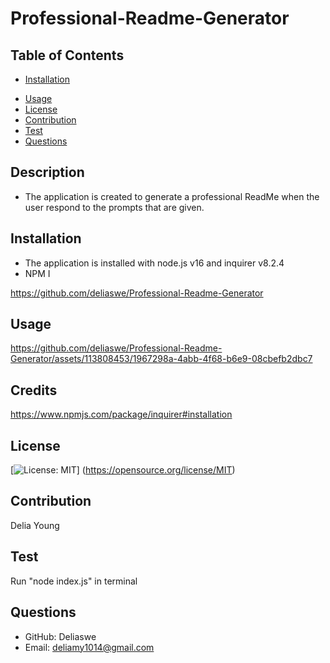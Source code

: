 # Professional-Readme-Generator

## Table of Contents
* [Installation](#installation)
- [Usage](#usage)
- [License](#license)
- [Contribution](#contribution)
- [Test](#test)
- [Questions](#questions)

## Description

- The application is created to generate a professional ReadMe when the user respond to the prompts that are given.

## Installation
- The application is installed with node.js v16 and inquirer v8.2.4 
- NPM I

https://github.com/deliaswe/Professional-Readme-Generator

## Usage

https://github.com/deliaswe/Professional-Readme-Generator/assets/113808453/1967298a-4abb-4f68-b6e9-08cbefb2dbc7


## Credits
https://www.npmjs.com/package/inquirer#installation

## License
[![License: MIT](https://img.sheilds.io/badge/License-MIT-yellow.svg)]
(https://opensource.org/license/MIT)

## Contribution
Delia Young
## Test
Run "node index.js" in terminal

## Questions
* GitHub: Deliaswe
* Email: deliamy1014@gmail.com